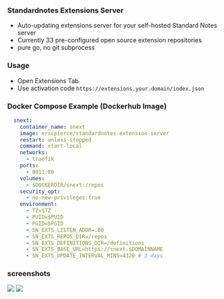 ### Standardnotes Extensions Server

- Auto-updating extensions server for your self-hosted Standard Notes server
- Currently 33 pre-configured open source extension repositories
- pure go, no git subprocess

### Usage

- Open Extensions Tab
- Use activation code `https://extensions.your.domain/index.json`

### Docker Compose Example (Dockerhub Image)

```yaml
  snext:
    container_name: snext
    image: ericpierce/standardnotes-extension-server
    restart: unless-stopped
    command: start-local
    networks:
      - traefik
    ports:
      - 8011:80
    volumes:
      - $DOCKERDIR/snext:/repos
    security_opt:
      - no-new-privileges:true
    environment:
      - TZ=$TZ
      - PUID=$PUID
      - PGID=$PGID
      - SN_EXTS_LISTEN_ADDR=:80
      - SN_EXTS_REPOS_DIR=/repos
      - SN_EXTS_DEFINITIONS_DIR=/definitions
      - SN_EXTS_BASE_URL=https://snext.$DOMAINNAME
      - SN_EXTS_UPDATE_INTERVAL_MINS=4320 # 3 days
```

### screenshots

![](https://i.imgur.com/EWQvpVR.png)
![](https://i.imgur.com/ZqmkzEW.png)
